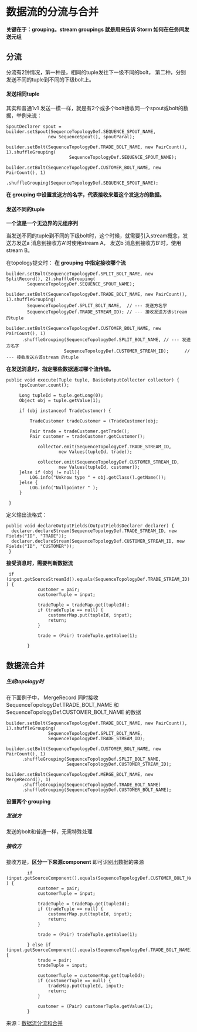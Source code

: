 # 数据流的分流与合并

**关键在于：grouping。stream groupings 就是用来告诉 Storm 如何在任务间发送元组**

## 分流

分流有2钟情况，第一种是，相同的tuple发往下一级不同的bolt， 第二种，分别发送不同的tuple到不同的下级bolt上。

#### 发送相同tuple

其实和普通1v1 发送一模一样，就是有2个或多个bolt接收同一个spout或bolt的数据，举例来说：
```
SpoutDeclarer spout = builder.setSpout(SequenceTopologyDef.SEQUENCE_SPOUT_NAME,
                new SequenceSpout(), spoutParal);

builder.setBolt(SequenceTopologyDef.TRADE_BOLT_NAME, new PairCount(), 1).shuffleGrouping(
                        SequenceTopologyDef.SEQUENCE_SPOUT_NAME);

builder.setBolt(SequenceTopologyDef.CUSTOMER_BOLT_NAME, new PairCount(), 1)
                        .shuffleGrouping(SequenceTopologyDef.SEQUENCE_SPOUT_NAME);
```

**在 grouping 中设置发送方的名字，代表接收来着这个发送方的数据。**

#### 发送不同的tuple

**一个流是一个无边界的元组序列**

当发送不同的tuple到不同的下级bolt时，这个时候，就需要引入stream概念，发送方发送a 消息到接收方A'时使用stream A， 发送b 消息到接收方B'时，使用stream B。

在topology提交时：  **在 grouping 中指定接收哪个流**
```
builder.setBolt(SequenceTopologyDef.SPLIT_BOLT_NAME, new SplitRecord(), 2).shuffleGrouping(
        SequenceTopologyDef.SEQUENCE_SPOUT_NAME);

builder.setBolt(SequenceTopologyDef.TRADE_BOLT_NAME, new PairCount(), 1).shuffleGrouping(
        SequenceTopologyDef.SPLIT_BOLT_NAME,  // --- 发送方名字
        SequenceTopologyDef.TRADE_STREAM_ID); // --- 接收发送方该stream 的tuple

builder.setBolt(SequenceTopologyDef.CUSTOMER_BOLT_NAME, new PairCount(), 1)
      .shuffleGrouping(SequenceTopologyDef.SPLIT_BOLT_NAME, // --- 发送方名字
                      SequenceTopologyDef.CUSTOMER_STREAM_ID);      // --- 接收发送方该stream 的tuple
```                      
**在发送消息时，指定哪些数据通过哪个流传输。**
```
public void execute(Tuple tuple, BasicOutputCollector collector) {
     tpsCounter.count();

     Long tupleId = tuple.getLong(0);
     Object obj = tuple.getValue(1);

     if (obj instanceof TradeCustomer) {

         TradeCustomer tradeCustomer = (TradeCustomer)obj;

         Pair trade = tradeCustomer.getTrade();
         Pair customer = tradeCustomer.getCustomer();

            collector.emit(SequenceTopologyDef.TRADE_STREAM_ID,
                    new Values(tupleId, trade));

            collector.emit(SequenceTopologyDef.CUSTOMER_STREAM_ID,
                    new Values(tupleId, customer));
     }else if (obj != null){
         LOG.info("Unknow type " + obj.getClass().getName());
     }else {
         LOG.info("Nullpointer " );
     }

 }
 ```
定义输出流格式：
```
public void declareOutputFields(OutputFieldsDeclarer declarer) {
  declarer.declareStream(SequenceTopologyDef.TRADE_STREAM_ID, new Fields("ID", "TRADE"));
  declarer.declareStream(SequenceTopologyDef.CUSTOMER_STREAM_ID, new Fields("ID", "CUSTOMER"));
 }
```
**接受消息时，需要判断数据流**
```
 if (input.getSourceStreamId().equals(SequenceTopologyDef.TRADE_STREAM_ID) ) {
            customer = pair;
            customerTuple = input;

            tradeTuple = tradeMap.get(tupleId);
            if (tradeTuple == null) {
                customerMap.put(tupleId, input);
                return;
            }

            trade = (Pair) tradeTuple.getValue(1);

        }
```
## 数据流合并

##### 生成topology时

在下面例子中， MergeRecord 同时接收SequenceTopologyDef.TRADE_BOLT_NAME 和SequenceTopologyDef.CUSTOMER_BOLT_NAME 的数据  
```
builder.setBolt(SequenceTopologyDef.TRADE_BOLT_NAME, new PairCount(), 1).shuffleGrouping(
                SequenceTopologyDef.SPLIT_BOLT_NAME,
                SequenceTopologyDef.TRADE_STREAM_ID);

builder.setBolt(SequenceTopologyDef.CUSTOMER_BOLT_NAME, new PairCount(), 1)
      .shuffleGrouping(SequenceTopologyDef.SPLIT_BOLT_NAME,
                       SequenceTopologyDef.CUSTOMER_STREAM_ID);

builder.setBolt(SequenceTopologyDef.MERGE_BOLT_NAME, new MergeRecord(), 1)
      .shuffleGrouping(SequenceTopologyDef.TRADE_BOLT_NAME)
      .shuffleGrouping(SequenceTopologyDef.CUSTOMER_BOLT_NAME);
```
**设置两个 grouping**

##### 发送方

发送的bolt和普通一样，无需特殊处理

##### 接收方

接收方是，**区分一下来源component** 即可识别出数据的来源
```
        if (input.getSourceComponent().equals(SequenceTopologyDef.CUSTOMER_BOLT_NAME) ) {
            customer = pair;
            customerTuple = input;

            tradeTuple = tradeMap.get(tupleId);
            if (tradeTuple == null) {
                customerMap.put(tupleId, input);
                return;
            }

            trade = (Pair) tradeTuple.getValue(1);

        } else if (input.getSourceComponent().equals(SequenceTopologyDef.TRADE_BOLT_NAME)) {
            trade = pair;
            tradeTuple = input;

            customerTuple = customerMap.get(tupleId);
            if (customerTuple == null) {
                tradeMap.put(tupleId, input);
                return;
            }

            customer = (Pair) customerTuple.getValue(1);
        }
```

来源：[数据流分流和合并](https://github.com/alibaba/jstorm/blob/49d834764d3c638dac3a939c800aed23484a41e8/docs/jstorm-doc/backup/advance_cn/split_merge_cn.md)
